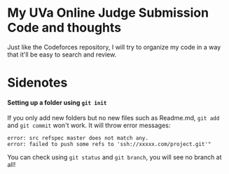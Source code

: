 # My UVa Online Judge Submission Code and thoughts

Just like the Codeforces repository, I will try to organize my code in a way that
it'll be easy to search and review.

# Sidenotes
#### Setting up a folder using ```git init```

If you only add new folders but no new files such as Readme.md,  ```git add```
and ```git commit``` won't work. It will throw error messages:

```
error: src refspec master does not match any.  
error: failed to push some refs to 'ssh://xxxxx.com/project.git'"
```

You can check using ```git status``` and  ```git branch```,
 you will see no branch at all!
